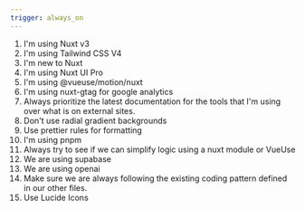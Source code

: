```yaml
---
trigger: always_on
---
```


1. I'm using Nuxt v3
2. I'm using Tailwind CSS V4
3. I'm new to Nuxt
4. I'm using Nuxt UI Pro
5. I'm using @vueuse/motion/nuxt
6. I'm using nuxt-gtag for google analytics
7. Always prioritize the latest documentation for the tools that I'm using over what is on external sites.
8. Don't use radial gradient backgrounds
9. Use prettier rules for formatting
10. I'm using pnpm
11. Always try to see if we can simplify logic using a nuxt module or VueUse
12. We are using supabase
13. We are using openai
14. Make sure we are always following the existing coding pattern defined in our other files.
15. Use Lucide Icons

